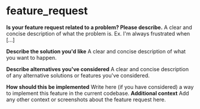 # feature\_request

**Is your feature request related to a problem? Please describe.** A clear and concise description of what the problem is. Ex. I'm always frustrated when \[...]

**Describe the solution you'd like** A clear and concise description of what you want to happen.

**Describe alternatives you've considered** A clear and concise description of any alternative solutions or features you've considered.

**How should this be implemented** Write here (if you have considered) a way to implement this feature in the current codebase. **Additional context** Add any other context or screenshots about the feature request here.
